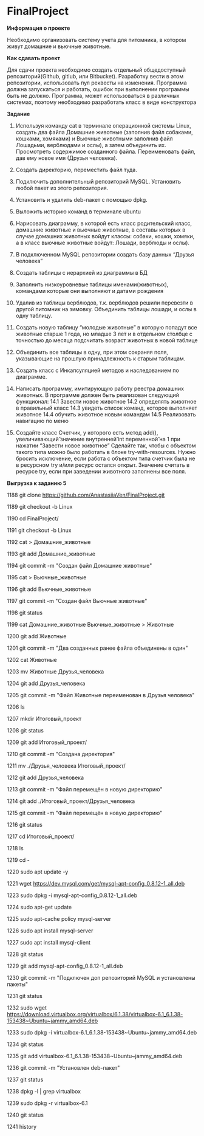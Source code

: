 # FinalProject

**Информация о проекте**

Необходимо организовать систему учета для питомника, в котором живут
домашние и вьючные животные.

**Как сдавать проект**

Для сдачи проекта необходимо создать отдельный общедоступный
репозиторий(Github, gitlub, или Bitbucket). Разработку вести в этом
репозитории, использовать пул реквесты на изменения. Программа должна
запускаться и работать, ошибок при выполнении программы быть не должно.
Программа, может использоваться в различных системах, поэтому необходимо
разработать класс в виде конструктора

**Задание**

1. Используя команду cat в терминале операционной системы Linux, создать
два файла Домашние животные (заполнив файл собаками, кошками,
хомяками) и Вьючные животными заполнив файл Лошадьми, верблюдами и
ослы), а затем объединить их. Просмотреть содержимое созданного файла.
Переименовать файл, дав ему новое имя (Друзья человека).

2. Создать директорию, переместить файл туда.

3. Подключить дополнительный репозиторий MySQL. Установить любой пакет
из этого репозитория.

4. Установить и удалить deb-пакет с помощью dpkg.

5. Выложить историю команд в терминале ubuntu

6. Нарисовать диаграмму, в которой есть класс родительский класс, домашние
животные и вьючные животные, в составы которых в случае домашних
животных войдут классы: собаки, кошки, хомяки, а в класс вьючные животные
войдут: Лошади, верблюды и ослы).

7. В подключенном MySQL репозитории создать базу данных “Друзья
человека”

8. Создать таблицы с иерархией из диаграммы в БД

9. Заполнить низкоуровневые таблицы именами(животных), командами
которые они выполняют и датами рождения
10. Удалив из таблицы верблюдов, т.к. верблюдов решили перевезти в другой
питомник на зимовку. Объединить таблицы лошади, и ослы в одну таблицу.

11. Создать новую таблицу “молодые животные” в которую попадут все
животные старше 1 года, но младше 3 лет и в отдельном столбце с точностью
до месяца подсчитать возраст животных в новой таблице

12. Объединить все таблицы в одну, при этом сохраняя поля, указывающие на
прошлую принадлежность к старым таблицам.

13. Создать класс с Инкапсуляцией методов и наследованием по диаграмме.

14. Написать программу, имитирующую работу реестра домашних животных.
В программе должен быть реализован следующий функционал:
14.1 Завести новое животное
14.2 определять животное в правильный класс
14.3 увидеть список команд, которое выполняет животное
14.4 обучить животное новым командам
14.5 Реализовать навигацию по меню

15. Создайте класс Счетчик, у которого есть метод add(), увеличивающий̆
значение внутренней̆ int переменной̆ на 1 при нажатии “Завести новое
животное” Сделайте так, чтобы с объектом такого типа можно было работать в
блоке try-with-resources. Нужно бросить исключение, если работа с объектом
типа счетчик была не в ресурсном try и/или ресурс остался открыт. Значение
считать в ресурсе try, если при заведении животного заполнены все поля.

**Выгрузка к заданию 5**

 1188  git clone https://github.com/AnastasiiaVen/FinalProject.git
 
 1189  git checkout -b Linux

 1190  cd FinalProject/

 1191  git checkout -b Linux
 
 1192  cat > Домашние_животные

 1193  git add Домашние_животные

 1194  git commit -m "Создан файл Домашние животные"

 1195  cat > Вьючные_животные

 1196  git add Вьючные_животные

 1197  git commit -m "Создан файл Вьючные животные"

 1198  git status

 1199  cat Домашние_животные Вьючные_животные > Животные

 1200  git add Животные

 1201  git commit -m "Два созданных ранее файла объединены в один"

 1202  cat Животные

 1203  mv Животные Друзья_человека

 1204  git add Друзья_человека

 1205  git commit -m "Файл Животные переименован в Друзья человека"

 1206  ls

 1207  mkdir Итоговый_проект

 1208  git status

 1209  git add Итоговый_проект/

 1210  git commit -m "Создана директория"

 1211  mv ./Друзья_человека Итоговый_проект/

 1212  git add Друзья_человека

 1213  git commit -m "Файл перемещён в новую директорию"

 1214  git add ./Итоговый_проект/Друзья_человека

 1215  git commit -m "Файл перемещён в новую директорию"

 1216  git status

 1217  cd Итоговый_проект/

 1218  ls

 1219  cd -

 1220  sudo apt update -y

 1221  wget https://dev.mysql.com/get/mysql-apt-config_0.8.12-1_all.deb

 1223  sudo dpkg -i mysql-apt-config_0.8.12-1_all.deb

 1224  sudo apt-get update

 1225  sudo apt-cache policy mysql-server

 1226  sudo apt install mysql-server

 1227  sudo apt install mysql-client

 1228  git status

 1229  git add mysql-apt-config_0.8.12-1_all.deb

 1230  git commit -m "Подключен доп репозиторий MySQL и установлены пакеты"

 1231  git status

 1232  sudo wget https://download.virtualbox.org/virtualbox/6.1.38/virtualbox-6.1_6.1.38-153438~Ubuntu~jammy_amd64.deb

 1233  sudo dpkg -i virtualbox-6.1_6.1.38-153438~Ubuntu~jammy_amd64.deb

 1234  git status

 1235  git add virtualbox-6.1_6.1.38-153438~Ubuntu~jammy_amd64.deb

 1236  git commit -m "Установлен deb-пакет"

 1237  git status

 1238  dpkg -l | grep virtualbox

 1239  sudo dpkg -r virtualbox-6.1

 1240  git status

 1241  history


